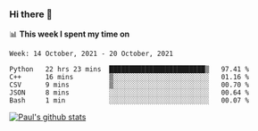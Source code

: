 ### Hi there 👋

📊 **This week I spent my time on**
<!--START_SECTION:waka-->
```text
Week: 14 October, 2021 - 20 October, 2021

Python   22 hrs 23 mins  ████████████████████████▒   97.41 % 
C++      16 mins         ▒░░░░░░░░░░░░░░░░░░░░░░░░   01.16 % 
CSV      9 mins          ▒░░░░░░░░░░░░░░░░░░░░░░░░   00.70 % 
JSON     8 mins          ░░░░░░░░░░░░░░░░░░░░░░░░░   00.64 % 
Bash     1 min           ░░░░░░░░░░░░░░░░░░░░░░░░░   00.07 % 
```
<!--END_SECTION:waka-->


[![Paul's github stats](https://github-readme-stats.vercel.app/api?username=mickeyouyou&theme=dracula&show_icons=true)](https://github.com/anuraghazra/github-readme-stats)
